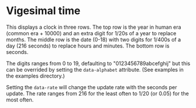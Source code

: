 # Vigesimal time

This displays a clock in three rows. The top row is the year in human era (common era + 10000) and an extra digit for 1/20s of a year to replace months. The middle row is the date (0-18) with two digits for 1/400s of a day (216 seconds) to replace hours and minutes. The bottom row is seconds.

The digits ranges from 0 to 19, defaulting to "0123456789abcefghij" but this can be overrided by setting the `data-alphabet` attribute. (See examples in the examples directory.)

Setting the `data-rate` will change the update rate with the seconds per update. The rate ranges from 216 for the least often to 1/20 (or 0.05) for the most often.
